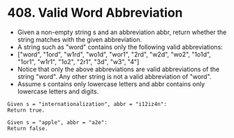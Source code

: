 # 408. Valid Word Abbreviation
* Given a non-empty string s and an abbreviation abbr, return whether the string matches with the given abbreviation.
* A string such as "word" contains only the following valid abbreviations:
* ["word", "1ord", "w1rd", "wo1d", "wor1", "2rd", "w2d", "wo2", "1o1d", "1or1", "w1r1", "1o2", "2r1", "3d", "w3", "4"]
* Notice that only the above abbreviations are valid abbreviations of the string "word". Any other string is not a valid abbreviation of "word".
* Assume s contains only lowercase letters and abbr contains only lowercase letters and digits.
```text
Given s = "internationalization", abbr = "i12iz4n":
Return true.

Given s = "apple", abbr = "a2e":
Return false.
```
